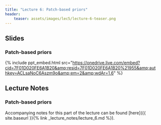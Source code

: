 ```yaml
---
title: "Lecture 6: Patch-based priors"
header:
    teaser: assets/images/lec5/lecture-6-teaser.png
---
```


## Slides


### Patch-based priors

{% include ppt_embed.html
src="https://onedrive.live.com/embed?cid=7F01D020FE6A1B20&amp;resid=7F01D020FE6A1B20%21955&amp;authkey=ACLsaNoC6Aszm9o&amp;em=2&amp;wdAr=1.6" %}


## Lecture Notes

### Patch-based priors

Accompanying notes for this part of the lecture can be found [here]({{ site.baseurl }}{% link _lecture_notes/lecture_6.md %}).